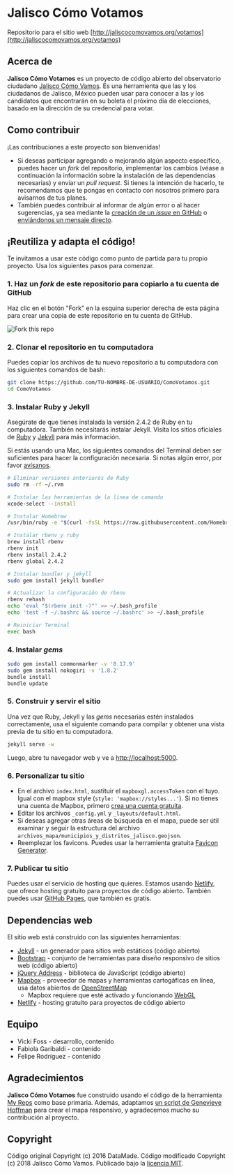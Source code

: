 # Jalisco Cómo Votamos

Repositorio para el sitio web [http://jaliscocomovamos.org/votamos](http://jaliscocomovamos.org/votamos)

## Acerca de

<b>Jalisco Cómo Votamos</b> es un proyecto de código abierto del observatorio ciudadano [Jalisco Cómo Vamos](http://jaliscocomovamos.org/). Es una herramienta que las y los ciudadanos de Jalisco, México pueden usar para conocer a las y los candidatos que encontrarán en su boleta el próximo día de elecciones, basado en la dirección de su credencial para votar.

## Como contribuir

¡Las contribuciones a este proyecto son bienvenidas!
- Si deseas participar agregando o mejorando algún aspecto específico, puedes hacer un _fork_ del repositorio, implementar los cambios (véase a continuación la información sobre la instalación de las dependencias necesarias) y enviar un _pull request_. Si tienes la intención de hacerlo, te recomendamos que te pongas en contacto con nosotros primero para avisarnos de tus planes.
- También puedes contribuir al informar de algún error o al hacer sugerencias, ya sea mediante la [creación de un _issue_ en GitHub](https://github.com/JaliscoComoVamos/ComoVotamos/issues) o [enviándonos un mensaje directo](https://jaliscocomovotamos.netlify.com/contacto.html).


## ¡Reutiliza y adapta el código!

Te invitamos a usar este código como punto de partida para tu propio proyecto. Usa los siguientes pasos para comenzar.

### 1. Haz un _fork_ de este repositorio para copiarlo a tu cuenta de GitHub

Haz clic en el botón "Fork" en la esquina superior derecha de esta página para crear una copia de este repositorio en tu cuenta de GitHub.

![Fork this repo](https://help.github.com/assets/images/help/repository/fork_button.jpg)

### 2. Clonar el repositorio en tu computadora

Puedes copiar los archivos de tu nuevo repositorio a tu computadora con los siguientes comandos de bash:

```bash
git clone https://github.com/TU-NOMBRE-DE-USUARIO/ComoVotamos.git
cd ComoVotamos
```

### 3. Instalar Ruby y Jekyll

Asegúrate de que tienes instalada la versión 2.4.2 de Ruby en tu computadora. También necesitarás instalar Jekyll. Visita los sitios oficiales de [Ruby](https://www.ruby-lang.org/es/downloads/) y [Jekyll](https://jekyllrb.com/docs/installation/) para más información.

Si estás usando una Mac, los siguientes comandos del Terminal deben ser suficientes para hacer la configuración necesaria. Si notas algún error, por favor [avísanos](https://jaliscocomovotamos.netlify.com/contacto.html).

```bash
# Eliminar versiones anteriores de Ruby
sudo rm -rf ~/.rvm

# Instalar las herramientas de la línea de comando
xcode-select --install

# Instalar Homebrew 
/usr/bin/ruby -e "$(curl -fsSL https://raw.githubusercontent.com/Homebrew/install/master/install)"

# Instalar rbenv y ruby
brew install rbenv
rbenv init
rbenv install 2.4.2
rbenv global 2.4.2

# Instalar bundler y jekyll
sudo gem install jekyll bundler

# Actualizar la configuración de rbenv
rbenv rehash
echo 'eval "$(rbenv init -)"' >> ~/.bash_profile
echo 'test -f ~/.bashrc && source ~/.bashrc' >> ~/.bash_profile

# Reiniciar Terminal
exec bash
```

### 4. Instalar _gems_
```bash
sudo gem install commonmarker -v '0.17.9'
sudo gem install nokogiri -v '1.8.2'
bundle install
bundle update
```

### 5. Construir y servir el sitio

Una vez que Ruby, Jekyll y las _gems_ necesarias estén instalados correctamente, usa el siguiente comando para compilar y obtener una vista previa de tu sitio en tu computadora.

```bash
jekyll serve -w
```

Luego, abre tu navegador web y ve a [http://localhost:5000](http://localhost:5000).


### 6. Personalizar tu sitio

- En el archivo `index.html`, sustituir el `mapboxgl.accessToken` con el tuyo. Igual con el mapbox style (`style: 'mapbox://styles...'`). Si no tienes una cuenta de Mapbox, primero [crea una cuenta gratuita](https://www.mapbox.com/).
- Editar los archivos `_config.yml` y `_layouts/default.html`.
- Si deseas agregar otras áreas de búsqueda en el mapa, puede ser útil examinar y seguir la estructura del archivo `archivos_mapa/municipios_y_distritos_jalisco.geojson`.
- Reemplezar los favicons. Puedes usar la herramienta gratuita [Favicon Generator](https://realfavicongenerator.net/).


### 7. Publicar tu sitio 

Puedes usar el servicio de hosting que quieres. Estamos usando [Netlify](https://www.netlify.com/), que ofrece hosting gratuito para proyectos de código abierto. También puedes usar [GitHub Pages](https://help.github.com/articles/user-organization-and-project-pages/), que también es gratis.


## Dependencias web

El sitio web está construido con las siguientes herramientas:

- [Jekyll](http://jekyllrb.com/docs/installation/) - un generador para sitios web estáticos (código abierto)
- [Bootstrap](http://getbootstrap.com/) - conjunto de herramientas para diseño responsivo de sitios web (código abierto)
- [jQuery Address](https://github.com/asual/jquery-address) - biblioteca de JavaScript (código abierto)
- [Mapbox](https://www.mapbox.com/) - proveedor de mapas y herramientas cartogáficas en línea, usa datos abiertos de [OpenStreetMap](http://www.openstreetmap.org/)
    - Mapbox requiere que esté activado y funcionando [WebGL](https://get.webgl.org/)
- [Netlify](https://www.netlify.com/) - hosting gratuito para proyectos de código abierto


## Equipo

- Vicki Foss - desarrollo, contenido
- Fabiola Garibaldi - contenido
- Felipe Rodríguez - contenido


## Agradecimientos

<b>Jalisco Cómo Votamos</b> fue construido usando el código de la herramienta [My Reps](https://github.com/datamade/my-reps) como base primaria. Además, adaptamos [un script de Genevieve Hoffman](https://github.com/veev/DataArtFall2017/tree/master/section-3/turfjs-example) para crear el mapa responsivo, y agradecemos mucho su contribución al proyecto.</p>


## Copyright

Código original Copyright (c) 2016 DataMade. Código modificado Copyright (c) 2018 Jalisco Cómo Vamos. Publicado bajo la [licencia MIT](https://github.com/JaliscoComoVamos/ComoVotamos/blob/master/LICENSE.txt).
